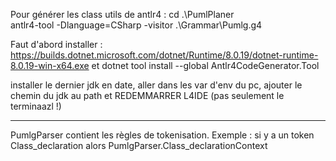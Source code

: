 ﻿Pour générer les class utils de antlr4 :
cd .\PumlPlaner\
antlr4-tool -Dlanguage=CSharp -visitor .\Grammar\Pumlg.g4

Faut d'abord installer :
https://builds.dotnet.microsoft.com/dotnet/Runtime/8.0.19/dotnet-runtime-8.0.19-win-x64.exe
et
dotnet tool install --global Antlr4CodeGenerator.Tool

installer le dernier jdk en date, aller dans les var d'env du pc, ajouter le chemin du jdk au path et REDEMMARRER
L4IDE (pas seulement le terminaazl !)

---

PumlgParser contient les règles de tokenisation. Exemple : si y a un token Class_declaration alors
PumlgParser.Class_declarationContext


